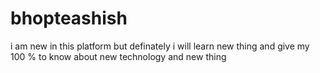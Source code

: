 # bhopteashish
i  am new in this platform but definately i will learn new thing and give my 100 %   to know about new technology and new thing 

